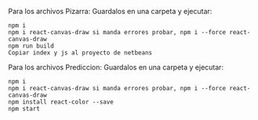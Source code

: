 Para los archivos Pizarra:
  Guardalos en una carpeta y ejecutar:
  
    npm i
    npm i react-canvas-draw si manda errores probar, npm i --force react-canvas-draw
    npm run build
    Copiar index y js al proyecto de netbeans
  
  
Para los archivos Prediccion:
  Guardalos en una carpeta y ejecutar:
  
    npm i
    npm i react-canvas-draw si manda errores probar, npm i --force react-canvas-draw
    npm install react-color --save
    npm start
